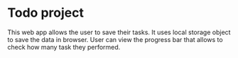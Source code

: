# Todo project

This web app allows the user to save their tasks.
It uses local storage object to save the data in browser.
User can view the progress bar that allows to check how many task they performed.
